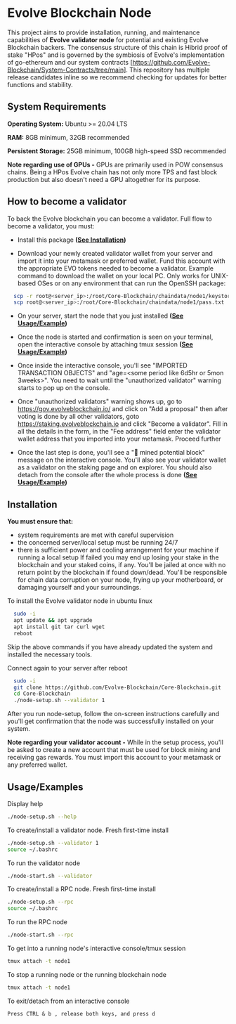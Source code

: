 
# Evolve Blockchain Node

This project aims to provide installation, running, and maintenance capabilities of **Evolve validator node** for potential and existing Evolve Blockchain backers. The consensus structure of this chain is Hibrid proof of stake "HPos" and is governed by the symbiosis of Evolve's implementation of go-ethereum and our system contracts [https://github.com/Evolve-Blockchain/System-Contracts/tree/main]. This repository has multiple release candidates inline so we recommend checking for updates for better functions and stability.

## System Requirements

**Operating System:** Ubuntu >= 20.04 LTS

**RAM:** 8GB minimum, 32GB recommended

**Persistent Storage:** 25GB minimum, 100GB high-speed SSD recommended

**Note regarding use of GPUs -** GPUs are primarily used in POW consensus chains. Being a HPos Evolve chain has not only more TPS and fast block production but also doesn't need a GPU altogether for its purpose.



## How to become a validator
To back the Evolve blockchain you can become a validator. Full flow to become a validator, you must:

* Install this package **([See Installation](#installation))**

* Download your newly created validator wallet from your server and import it into your metamask or preferred wallet. Fund this account with the appropriate EVO tokens needed to become a validator. Example command to download the wallet on your local PC. Only works for UNIX-based OSes or on any environment that can run the OpenSSH package:
```bash
  scp -r root@<server_ip>:/root/Core-Blockchain/chaindata/node1/keystore ./
  scp root@<server_ip>:/root/Core-Blockchain/chaindata/node1/pass.txt ./
```

* On your server, start the node that you just installed **([See Usage/Example](#usageexamples))**

* Once the node is started and confirmation is seen on your terminal, open the interactive console by attaching tmux session **([See Usage/Example](#usageexamples))**

* Once inside the interactive console, you'll see "IMPORTED TRANSACTION OBJECTS" and "age=<some period like 6d5hr or 5mon 3weeks>". You need to wait until the "unauthorized validator" warning starts to pop up on the console. 

* Once "unauthorized validators" warning shows up, go to https://gov.evolveblockchain.io/ and click on "Add a proposal" then after voting is done by all other validators, goto https://staking.evolveblockchain.io and click "Become a validator". Fill in all the details in the form, in the "Fee address" field enter the validator wallet address that you imported into your metamask. Proceed further

* Once the last step is done, you'll see a "🔨 mined potential block" message on the interactive console. You'll also see your validator wallet as a validator on the staking page and on explorer. You should also detach from the console after the whole process is done **([See Usage/Example](#usageexamples))**

## Installation

**You must ensure that:** 
* system requirements are met with careful supervision
* the concerned server/local setup must be running 24/7 
* there is sufficient power and cooling arrangement for your machine if running a local setup 
If failed you may end up losing your stake in the blockchain and your staked coins, if any. You'll be jailed at once with no return point by the blockchain if found down/dead. You'll be responsible for chain data corruption on your node, frying up your motherboard, or damaging yourself and your surroundings. 


To install the Evolve validator node in ubuntu linux
```bash
  sudo -i
  apt update && apt upgrade
  apt install git tar curl wget
  reboot
```
Skip the above commands if you have already updated the system and installed the necessary tools.

Connect again to your server after reboot
```bash
  sudo -i
  git clone https://github.com/Evolve-Blockchain/Core-Blockchain.git
  cd Core-Blockchain
  ./node-setup.sh --validator 1
```
After you run node-setup, follow the on-screen instructions carefully and you'll get confirmation that the node was successfully installed on your system.

**Note regarding your validator account -** While in the setup process, you'll be asked to create a new account that must be used for block mining and receiving gas rewards. You must import this account to your metamask or any preferred wallet. 
 
    
## Usage/Examples

Display help
```bash
./node-setup.sh --help
```
To create/install a validator node. Fresh first-time install
```bash
./node-setup.sh --validator 1
source ~/.bashrc
```
To run the validator node
```bash
./node-start.sh --validator
```
To create/install a RPC node. Fresh first-time install
```bash
./node-setup.sh --rpc
source ~/.bashrc
```
To run the RPC node
```bash
./node-start.sh --rpc
```
To get into a running node's interactive console/tmux session 
```bash
tmux attach -t node1
```
To stop a running node or the running blockchain node 
```bash
tmux attach -t node1
```

To exit/detach from an interactive console
```text
Press CTRL & b , release both keys, and press d
```



